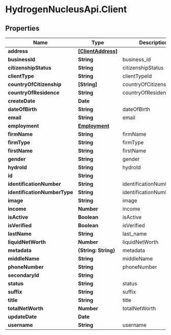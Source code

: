 # HydrogenNucleusApi.Client

## Properties
Name | Type | Description | Notes
------------ | ------------- | ------------- | -------------
**address** | [**[ClientAddress]**](ClientAddress.md) |  | [optional] 
**businessId** | **String** | business_id | [optional] 
**citizenshipStatus** | **String** | citizenshipStatus | [optional] 
**clientType** | **String** | clientTypeId | 
**countryOfCitizenship** | **[String]** | countryOfCitizenship | [optional] 
**countryOfResidence** | **String** | countryOfResidence | [optional] 
**createDate** | **Date** |  | [optional] 
**dateOfBirth** | **String** | dateOfBirth | [optional] 
**email** | **String** | email | [optional] 
**employment** | [**Employment**](Employment.md) |  | [optional] 
**firmName** | **String** | firmName | [optional] 
**firmType** | **String** | firmType | [optional] 
**firstName** | **String** | firstName | [optional] 
**gender** | **String** | gender | [optional] 
**hydroId** | **String** | hydroId | [optional] 
**id** | **String** |  | [optional] 
**identificationNumber** | **String** | identificationNumber | [optional] 
**identificationNumberType** | **String** | identificationNumberType | [optional] 
**image** | **String** | image | [optional] 
**income** | **Number** | income | [optional] 
**isActive** | **Boolean** | isActive | [optional] 
**isVerified** | **Boolean** | isVerified | [optional] 
**lastName** | **String** | last_name | [optional] 
**liquidNetWorth** | **Number** | liquidNetWorth | [optional] 
**metadata** | **{String: String}** | metadata | [optional] 
**middleName** | **String** | middleName | [optional] 
**phoneNumber** | **String** | phoneNumber | [optional] 
**secondaryId** | **String** |  | [optional] 
**status** | **String** | status | [optional] 
**suffix** | **String** | suffix | [optional] 
**title** | **String** | title | [optional] 
**totalNetWorth** | **Number** | totalNetWorth | [optional] 
**updateDate** | **Date** |  | [optional] 
**username** | **String** | username | 


